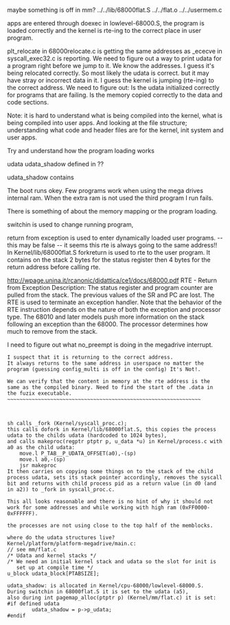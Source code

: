 maybe something is off in mm?
../../lib/68000flat.S
../../flat.o 
../../usermem.c


apps are entered through doexec in lowlevel-68000.S, the program is loaded correctly and the kernel is rte-ing to the correct place in user program.

plt_relocate in 68000relocate.c is getting the same addresses as _ececve in syscall_exec32.c is reporting.
We need to figure out a way to print udata for a program right before we jump to it.
We know the addresses.
I guess it's being relocated correctly.
So most likely the udata is correct. but it may have stray or incorrect data in it.
I guess the kernel is jumping (rte-ing) to the correct address.
We need to figure out:
Is the udata initialized correctly for programs that are failing.
Is the memory copied correctly to the data and code sections.

Note: it is hard to understand what is being compiled into the kernel, what is being compiled into user apps. And looking at the file structure; understanding what code and header files are for the kernel, init system and user apps.

Try and understand how the program loading works

udata
udata_shadow
defined in ??

udata_shadow contains

The boot runs okey. Few programs work when using the mega drives internal ram.
When the extra ram is not used the third program I run fails.

There is something of about the memory mapping or the program loading.


switchin is used to change running program, 

return from exception is used to enter dynamically loaded user programs.
-- this may be false -- it seems this rte is always going to the same address!!
In Kernel/lib/68000flat.S forkreturn is used to rte to the user program.
It contains on the stack 2 bytes for the status register then 4 bytes for the return address before calling rte.

http://wpage.unina.it/rcanonic/didattica/ce1/docs/68000.pdf
RTE - Return from Exception
Description: The status register and program counter are pulled from the stack.
The previous values of the SR and PC are lost. The RTE is used to
terminate an exception handler. Note that the behavior of the
RTE instruction depends on the nature of both the exception and
processor type. The 68010 and later models push more information on the stack following an exception than the 68000. The
processor determines how much to remove from the stack.

I need to figure out what no_preempt is doing in the megadrive interrupt.

~~~~~~~~~~~~~~~~~~~~~~~~~~~~~~~~~~~~~~~~~~~~~~~~~~~~~~~~~~~~~~~~
I suspect that it is returning to the correct address.
It always returns to the same address in userspace no matter the program (guessing config_multi is off in the config) It's Not!.

We can verify that the content in memory at the rte address is the same as the compiled binary. Need to find the start of the .data in the fuzix executable.
~~~~~~~~~~~~~~~~~~~~~~~~~~~~~~~~~~~~~~~~~~~~~~~~~~~~~~~~~~~~~~~



sh calls _fork (Kernel/syscall_proc.c);
this calls dofork in Kernel/lib/68000flat.S, this copies the process udata to the childs udata (hardcoded to 1024 bytes),
and calls makeproc(regptr ptptr p, u_data *u) in Kernel/process.c with a0 as the child udata:
	move.l P_TAB__P_UDATA_OFFSET(a0),-(sp)
	move.l a0,-(sp)
    jsr makeproc
It then carries on copying some things on to the stack of the child process udata, sets its stack pointer accordingly, removes the syscall bit and returns with child process pid as a return value (in d0 (and in a2)) to _fork in syscall_proc.c.

This all looks reasonable and there is no hint of why it should not work for some addresses and while working with high ram (0xFF0000-0xFFFFFF).

the processes are not using close to the top half of the memblocks.

where do the udata structures live?
Kernel/platform/platform-megadrive/main.c:
// see mm/flat.c
/* Udata and kernel stacks */
/* We need an initial kernel stack and udata so the slot for init is
   set up at compile time */
u_block udata_block[PTABSIZE];

udata_shadow: is allocated in Kernel/cpu-68000/lowlevel-68000.S.
During switchin in 68000flat.S it is set to the udata (a5),
also during int pagemap_alloc(ptptr p) (Kernel/mm/flat.c) it is set:
#if defined udata
		udata_shadow = p->p_udata;
#endif




